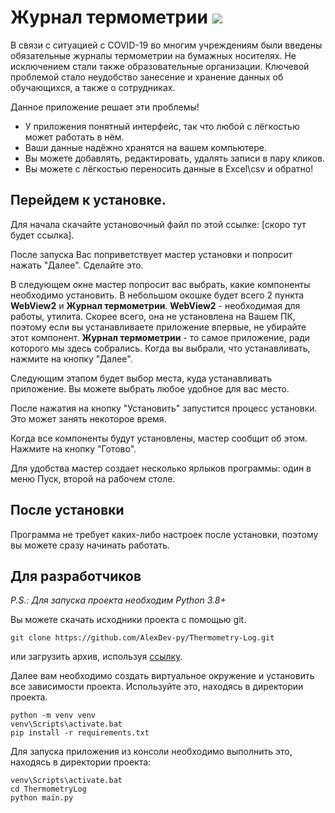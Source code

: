 # Журнал термометрии [![](https://img.shields.io/badge/python-3.8+-blue.svg)](https://www.python.org/downloads/)

В связи с ситуацией с COVID-19 во многим учреждениям были введены
обязательные журналы термометрии на бумажных носителях.
Не исключением стали также образовательные организации. 
Ключевой проблемой стало неудобство занесение и
хранение данных об обучающихся, а также о сотрудниках.

Данное приложение решает эти проблемы! 
- У приложения понятный интерфейс, так что любой 
с лёгкостью может работать в нём.
- Ваши данные надёжно хранятся на вашем компьютере.
- Вы можете добавлять, редактировать, удалять записи в пару кликов.
- Вы можете с лёгкостью переносить данные в Excel\csv и обратно!

Перейдем к установке.
-----
Для начала скачайте установочный файл по этой ссылке: [скоро тут будет ссылка].

После запуска Вас поприветствует мастер установки и попросит нажать "Далее".
Сделайте это.

В следующем окне мастер попросит вас выбрать, какие компоненты необходимо установить.
В небольшом окошке будет всего 2 пункта **WebView2** и **Журнал термометрии**.
**WebView2** - необходимая для работы, утилита. 
Скорее всего, она не установлена на Вашем ПК, 
поэтому если вы устанавливаете приложение впервые, 
не убирайте этот компонент.
**Журнал термометрии** - то самое приложение, ради которого мы здесь собрались.
Когда вы выбрали, что устанавливать, нажмите на кнопку "Далее".

Следующим этапом будет выбор места, куда устанавливать приложение.
Вы можете выбрать любое удобное для вас место.

После нажатия на кнопку "Установить" запустится процесс установки. 
Это может занять некоторое время.

Когда все компоненты будут установлены,
мастер сообщит об этом. Нажмите на кнопку "Готово".

Для удобства мастер создает несколько ярлыков программы: 
один в меню Пуск, второй на рабочем столе.

После установки
----
Программа не требует каких-либо настроек после установки, 
поэтому вы можете сразу начинать работать.

Для разработчиков
----
_P.S.: Для запуска проекта необходим Python 3.8+_

Вы можете скачать исходники проекта с помощью git.
```commandline
git clone https://github.com/AlexDev-py/Thermometry-Log.git
```

или загрузить архив, используя [ссылку](https://github.com/AlexDev-py/Thermometry-Log/archive/refs/heads/master.zip).

Далее вам необходимо создать виртуальное окружение 
и установить все зависимости проекта. Используйте это, находясь в директории проекта.
```commandline
python -m venv venv
venv\Scripts\activate.bat
pip install -r requirements.txt
```

Для запуска приложения из консоли необходимо выполнить это, находясь в директории проекта:
```commandline
venv\Scripts\activate.bat
cd ThermometryLog
python main.py
```
